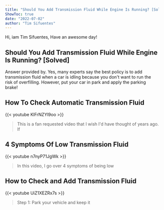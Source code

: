 ```yaml
---
title: "Should You Add Transmission Fluid While Engine Is Running? [Solved]"
ShowToc: true 
date: "2022-07-02"
author: "Tim Sifuentes" 
---
```


Hi, iam Tim Sifuentes, Have an awesome day!
## Should You Add Transmission Fluid While Engine Is Running? [Solved]
Answer provided by. Yes, many experts say the best policy is to add transmission fluid when a car is idling because you don't want to run the risk of overfilling. However, put your car in park and apply the parking brake!

## How To Check Automatic Transmission Fluid
{{< youtube KlFrNZYl9oo >}}
>This is a fan requested video that I wish I'd have thought of years ago. If 

## 4 Symptoms Of Low Transmission Fluid
{{< youtube n7nyP71JgWk >}}
>In this video, I go over 4 symptoms of being low 

## How to Check and Add Transmission Fluid
{{< youtube UiZ1XEZRx7s >}}
>Step 1: Park your vehicle and keep it 

